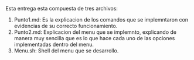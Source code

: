 Esta entrega esta compuesta de tres archivos:

1. Punto1.md: Es la explicacion de los comandos que se implemntaron con evidencias de su correcto funcionamiento.
2. Punto2.md: Explicacion del menu que se implemnto, explicando de manera muy sencilla que es lo que hace cada uno de las opciones implementadas dentro del menu.
3. Menu.sh: Shell del menu que se desarrollo.

